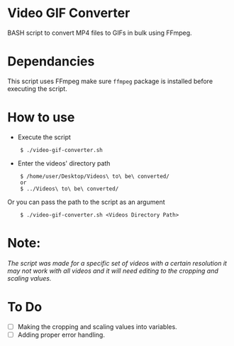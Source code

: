 # Video GIF Converter
BASH script to convert MP4 files to GIFs in bulk using FFmpeg.

# Dependancies
This script uses FFmpeg make sure `ffmpeg` package is installed before executing the script.

# How to use
* Execute the script
```
	$ ./video-gif-converter.sh
```

* Enter the videos' directory path
```
	$ /home/user/Desktop/Videos\ to\ be\ converted/
	or
	$ ../Videos\ to\ be\ converted/
```

Or you can pass the path to the script as an argument

```
	$ ./video-gif-converter.sh <Videos Directory Path>
```

# Note:
###### The script was made for a specific set of videos with a certain resolution it may not work with all videos and it will need editing to the cropping and scaling values.

# To Do
* [ ] Making the cropping and scaling values into variables. 
* [ ] Adding proper error handling.
